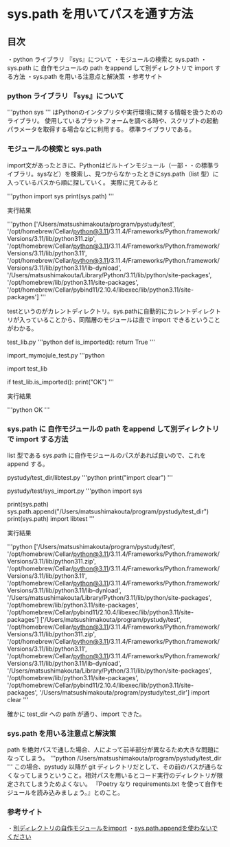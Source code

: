 # sys.path を用いてパスを通す方法

## 目次

・python ライブラリ 『sys』について
・モジュールの検索と sys.path
・sys.path に 自作モジュールの path をappend して別ディレクトリで import する方法
・sys.path を用いる注意点と解決策
・参考サイト

### python ライブラリ 『sys』について

'''python
sys
'''
はPythonのインタプリタや実行環境に関する情報を扱うためのライブラリ。
使用しているプラットフォームを調べる時や、スクリプトの起動パラメータを取得する場合などに利用する。
標準ライブラリである。

### モジュールの検索と sys.path

import文があったときに、Pythonはビルトインモジュール（一部・・の標準ライブラリ。sysなど）を検索し、見つからなかったときにsys.path（list 型）に入っているパスから順に探していく。
実際に見てみると

'''python
import sys
print(sys.path)
'''

実行結果

'''python
['/Users/matsushimakouta/program/pystudy/test', '/opt/homebrew/Cellar/python@3.11/3.11.4/Frameworks/Python.framework/Versions/3.11/lib/python311.zip', '/opt/homebrew/Cellar/python@3.11/3.11.4/Frameworks/Python.framework/Versions/3.11/lib/python3.11', '/opt/homebrew/Cellar/python@3.11/3.11.4/Frameworks/Python.framework/Versions/3.11/lib/python3.11/lib-dynload', '/Users/matsushimakouta/Library/Python/3.11/lib/python/site-packages', '/opt/homebrew/lib/python3.11/site-packages', '/opt/homebrew/Cellar/pybind11/2.10.4/libexec/lib/python3.11/site-packages']
'''

testというのがカレントディレクトリ。sys.pathに自動的にカレントディレクトリが入っていることから、同階層のモジュールは直で import できるということがわかる。

test_lib.py
'''python
def is_imported():
    return True
'''

import_mymojule_test.py
'''python

import test_lib

if test_lib.is_imported():
    print("OK")
'''

実行結果

'''python
OK
'''

### sys.path に 自作モジュールの path をappend して別ディレクトリで import する方法

list 型である sys.path に自作モジュールのパスがあれば良いので、これを append する。

pystudy/test_dir/libtest.py
'''python
print("import clear")
'''

pystudy/test/sys_import.py
'''python
import sys

print(sys.path)
sys.path.append("/Users/matsushimakouta/program/pystudy/test_dir")
print(sys.path)
import libtest
'''

実行結果

'''python
['/Users/matsushimakouta/program/pystudy/test', '/opt/homebrew/Cellar/python@3.11/3.11.4/Frameworks/Python.framework/Versions/3.11/lib/python311.zip', '/opt/homebrew/Cellar/python@3.11/3.11.4/Frameworks/Python.framework/Versions/3.11/lib/python3.11', '/opt/homebrew/Cellar/python@3.11/3.11.4/Frameworks/Python.framework/Versions/3.11/lib/python3.11/lib-dynload', '/Users/matsushimakouta/Library/Python/3.11/lib/python/site-packages', '/opt/homebrew/lib/python3.11/site-packages', '/opt/homebrew/Cellar/pybind11/2.10.4/libexec/lib/python3.11/site-packages']
['/Users/matsushimakouta/program/pystudy/test', '/opt/homebrew/Cellar/python@3.11/3.11.4/Frameworks/Python.framework/Versions/3.11/lib/python311.zip', '/opt/homebrew/Cellar/python@3.11/3.11.4/Frameworks/Python.framework/Versions/3.11/lib/python3.11', '/opt/homebrew/Cellar/python@3.11/3.11.4/Frameworks/Python.framework/Versions/3.11/lib/python3.11/lib-dynload', '/Users/matsushimakouta/Library/Python/3.11/lib/python/site-packages', '/opt/homebrew/lib/python3.11/site-packages', '/opt/homebrew/Cellar/pybind11/2.10.4/libexec/lib/python3.11/site-packages', '/Users/matsushimakouta/program/pystudy/test_dir']
import clear
'''

確かに test_dir への path が通り、import できた。

### sys.path を用いる注意点と解決策

path を絶対パスで通した場合、人によって前半部分が異なるため大きな問題になってしまう。
'''python
/Users/matsushimakouta/program/pystudy/test_dir
'''
この場合、pystudy 以降が git ディレクトリだとして、その前のパスが通らなくなってしまうということ。相対パスを用いるとコード実行のディレクトリが限定されてしまうためよくない。
『Poetry なり requirements.txt を使って自作モジュールを読み込みましょう。』とのこと。

### 参考サイト

・[別ディレクトリの自作モジュールをimport](https://fuji-pocketbook.net/another-dir-module/)
・[sys.path.appendを使わないでください](https://qiita.com/siida36/items/b171922546e65b868679)